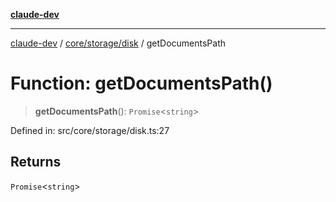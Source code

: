 [**claude-dev**](../../../../README.md)

***

[claude-dev](../../../../README.md) / [core/storage/disk](../README.md) / getDocumentsPath

# Function: getDocumentsPath()

> **getDocumentsPath**(): `Promise`\<`string`\>

Defined in: src/core/storage/disk.ts:27

## Returns

`Promise`\<`string`\>
